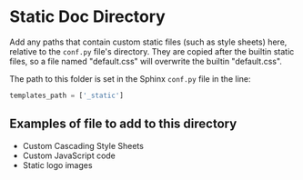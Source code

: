 # Static Doc Directory

Add any paths that contain custom static files (such as style sheets) here,
relative to the `conf.py` file's directory.
They are copied after the builtin static files,
so a file named "default.css" will overwrite the builtin "default.css".

The path to this folder is set in the Sphinx `conf.py` file in the line:
```python
templates_path = ['_static']
```

## Examples of file to add to this directory
* Custom Cascading Style Sheets
* Custom JavaScript code
* Static logo images

